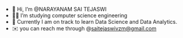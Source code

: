 - 👋 Hi, I’m @NARAYANAM SAI TEJASWI
- 👩‍🎓 I’m studying computer science engineering
- 👀 Currently I am on track to learn Data Science and Data Analytics.
- ✉️ you can reach me through @saitejaswivzm@gmail.com
